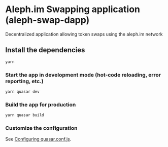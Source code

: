 # Aleph.im Swapping application (aleph-swap-dapp)

Decentralized application allowing token swaps using the aleph.im network

## Install the dependencies
```bash
yarn
```

### Start the app in development mode (hot-code reloading, error reporting, etc.)
```bash
yarn quasar dev
```


### Build the app for production
```bash
yarn quasar build
```

### Customize the configuration
See [Configuring quasar.conf.js](https://quasar.dev/quasar-cli/quasar-conf-js).
